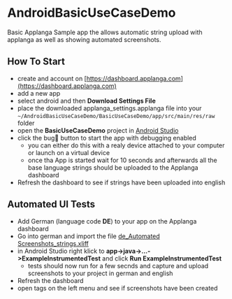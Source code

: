 # AndroidBasicUseCaseDemo
Basic Applanga Sample app the allows automatic string upload with applanga as well as showing automated screenshots.

## How To Start

* create and account on [https://dashboard.applanga.com](https://dashboard.applanga.com)
* add a new app
* select android and then **Download Settings File** 
* place the downloaded applanga_settings.applanga file into your `~/AndroidBasicUseCaseDemo/BasicUseCaseDemo/app/src/main/res/raw` folder
* open the **BasicUseCaseDemo** project in [Android Studio](https://developer.android.com/studio)
* click the bug🐞 button to start the app with debugging enabled
	* you can either do this with a realy device attached to your computer or launch on a virtual device
	* once tha App is started wait for 10 seconds and afterwards all the base language strings should be uploaded to the Applanga dashboard
* Refresh the dashboard to see if strings have been uploaded into english

## Automated UI Tests

* Add German (language code **DE**) to your app on the Applanga dashboard
* Go into german and import the file [de_Automated Screenshots_strings.xliff](https://raw.githubusercontent.com/applanga/AndroidBasicUseCaseDemo/master/de_Automated%20Screenshots_strings.xliff)
* in Android Studio right klick to **app->java->...->ExampleInstrumentedTest** and click **Run ExampleInstrumentedTest**
	* tests should now run for a few secnds and capture and upload screenshots to your project in german and english
* Refresh the dashboard
* open tags on the left menu and see if screenshots have been created



 
